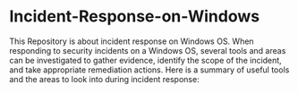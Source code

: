 # Incident-Response-on-Windows
This Repository is about incident response on Windows OS. 
When responding to security incidents on a Windows OS, several tools and areas can be investigated to gather evidence, identify the scope of the incident, and take appropriate remediation actions. Here is a summary of useful tools and the areas to look into during incident response:

